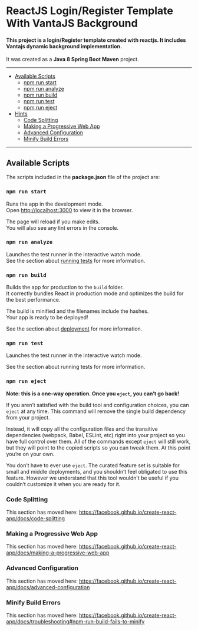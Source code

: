# ReactJS Login/Register Template With VantaJS Background

#### This project is a login/Register template created with reactjs. It includes Vantajs dynamic background implementation.

It was created as a **Java 8 Spring Boot Maven** project.

---
- [Available Scripts](#available-scripts)
  - [npm run start](#npm-run-start)
  - [npm run analyze](#npm-run-analyze)
  - [npm run build](#npm-run-build)
  - [npm run test](#npm-run-test)
  - [npm run eject](#npm-run-eject)
- [Hints](#hints)
  - [Code Splitting](#code-splitting)
  - [Making a Progressive Web App](#making-a-progressive-web-app)
  - [Advanced Configuration](#advanced-configuration)
  - [Minify Build Errors](#minify-build-errors)
---

## Available Scripts

The scripts included in the **package.json** file of the project are:

### `npm run start`

Runs the app in the development mode.<br />
Open [http://localhost:3000](http://localhost:3000) to view it in the browser.

The page will reload if you make edits.<br />
You will also see any lint errors in the console.

### `npm run analyze`

Launches the test runner in the interactive watch mode.<br />
See the section about [running tests](https://facebook.github.io/create-react-app/docs/running-tests) for more information.

### `npm run build`

Builds the app for production to the `build` folder.<br />
It correctly bundles React in production mode and optimizes the build for the best performance.

The build is minified and the filenames include the hashes.<br />
Your app is ready to be deployed!

See the section about [deployment](https://facebook.github.io/create-react-app/docs/deployment) for more information.

### `npm run test`

Launches the test runner in the interactive watch mode.<br />

See the section about running tests for more information.

### `npm run eject`

**Note: this is a one-way operation. Once you `eject`, you can’t go back!**

If you aren’t satisfied with the build tool and configuration choices, you can `eject` at any time. This command will remove the single build dependency from your project.

Instead, it will copy all the configuration files and the transitive dependencies (webpack, Babel, ESLint, etc) right into your project so you have full control over them. All of the commands except `eject` will still work, but they will point to the copied scripts so you can tweak them. At this point you’re on your own.

You don’t have to ever use `eject`. The curated feature set is suitable for small and middle deployments, and you shouldn’t feel obligated to use this feature. However we understand that this tool wouldn’t be useful if you couldn’t customize it when you are ready for it.


### Code Splitting

This section has moved here: https://facebook.github.io/create-react-app/docs/code-splitting

### Making a Progressive Web App

This section has moved here: https://facebook.github.io/create-react-app/docs/making-a-progressive-web-app

### Advanced Configuration

This section has moved here: https://facebook.github.io/create-react-app/docs/advanced-configuration

### Minify Build Errors

This section has moved here: https://facebook.github.io/create-react-app/docs/troubleshooting#npm-run-build-fails-to-minify
